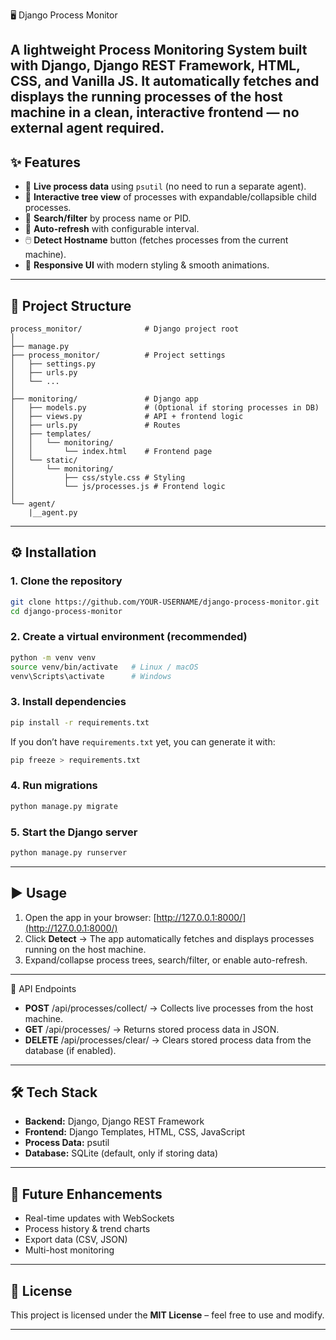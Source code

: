 🖥️ Django Process Monitor


A lightweight Process Monitoring System built with Django, Django REST Framework, HTML, CSS, and Vanilla JS.
It automatically fetches and displays the running processes of the host machine in a clean, interactive frontend — no external agent required.
---

## ✨ Features

* 📡 **Live process data** using `psutil` (no need to run a separate agent).
* 🌳 **Interactive tree view** of processes with expandable/collapsible child processes.
* 🔎 **Search/filter** by process name or PID.
* 🔄 **Auto-refresh** with configurable interval.
* 🖱️ **Detect Hostname** button (fetches processes from the current machine).
* 📱 **Responsive UI** with modern styling & smooth animations.

---

## 📂 Project Structure

```
process_monitor/              # Django project root
│
├── manage.py
├── process_monitor/          # Project settings
│   ├── settings.py
│   ├── urls.py
│   └── ...
│
├── monitoring/               # Django app
│   ├── models.py             # (Optional if storing processes in DB)
│   ├── views.py              # API + frontend logic
│   ├── urls.py               # Routes
│   ├── templates/
│   │   └── monitoring/
│   │       └── index.html    # Frontend page
│   └── static/
│       └── monitoring/
│           ├── css/style.css # Styling
│           └── js/processes.js # Frontend logic
│
└── agent/
    |__agent.py
```

---

## ⚙️ Installation

### 1. Clone the repository

```bash
git clone https://github.com/YOUR-USERNAME/django-process-monitor.git
cd django-process-monitor
```

### 2. Create a virtual environment (recommended)

```bash
python -m venv venv
source venv/bin/activate   # Linux / macOS
venv\Scripts\activate      # Windows
```

### 3. Install dependencies

```bash
pip install -r requirements.txt
```

If you don’t have `requirements.txt` yet, you can generate it with:

```bash
pip freeze > requirements.txt
```

### 4. Run migrations

```bash
python manage.py migrate
```

### 5. Start the Django server

```bash
python manage.py runserver
```

---

## ▶️ Usage

1. Open the app in your browser: [http://127.0.0.1:8000/](http://127.0.0.1:8000/)
2. Click **Detect** → The app automatically fetches and displays processes running on the host machine.
3. Expand/collapse process trees, search/filter, or enable auto-refresh.

---

📡 API Endpoints

* **POST** /api/processes/collect/ → Collects live processes from the host machine.
* **GET** /api/processes/ → Returns stored process data in JSON.
* **DELETE** /api/processes/clear/ → Clears stored process data from the database (if enabled).

---

## 🛠 Tech Stack

* **Backend:** Django, Django REST Framework
* **Frontend:** Django Templates, HTML, CSS, JavaScript
* **Process Data:** psutil
* **Database:** SQLite (default, only if storing data)

---

## 🚀 Future Enhancements

* Real-time updates with WebSockets
* Process history & trend charts
* Export data (CSV, JSON)
* Multi-host monitoring

---

## 📜 License

This project is licensed under the **MIT License** – feel free to use and modify.

---
